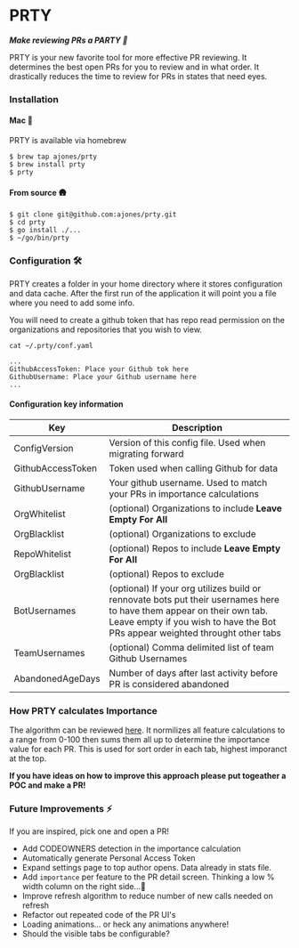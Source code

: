 # PRTY 
***Make reviewing PRs a PARTY 🎉***

PRTY is your new favorite tool for more effective PR reviewing. It determines the best open PRs for you to review and in what order. It drastically reduces the time to review for PRs in states that need eyes.


### Installation
#### Mac 🍎
PRTY is available via homebrew
```
$ brew tap ajones/prty
$ brew install prty
$ prty
```

#### From source 🛖
```
$ git clone git@github.com:ajones/prty.git
$ cd prty
$ go install ./...
$ ~/go/bin/prty
```

### Configuration 🛠
PRTY creates a folder in your home directory where it stores configuration and data cache. After the first run of the application it will point you a file where you need to add some info. 

You will need to create a github token that has repo read permission on the organizations and repositories that you wish to view.

```
cat ~/.prty/conf.yaml

...
GithubAccessToken: Place your Github tok here
GithubUsername: Place your Github username here
...
```

#### Configuration key information

| Key | Description |
| --- | ----------- |
| ConfigVersion | Version of this config file. Used when migrating forward  |
| GithubAccessToken | Token used when calling Github for data |
| GithubUsername | Your github username. Used to match your PRs in importance calculations |
| OrgWhitelist | (optional) Organizations to include **Leave Empty For All** |
| OrgBlacklist | (optional) Organizations to exclude |
| RepoWhitelist | (optional) Repos to include **Leave Empty For All** |
| OrgBlacklist | (optional) Repos to exclude |
| BotUsernames | (optional) If your org utilizes build or rennovate bots put their usernames here to have them appear on their own tab. Leave empty if you wish to have the Bot PRs appear weighted throught other tabs |
| TeamUsernames | (optional) Comma delimited list of team Github Usernames |
| AbandonedAgeDays | Number of days after last activity before PR is considered abandoned |


### How PRTY calculates **Importance**
The algorithm can be reviewed [here](https://github.com/ajones/prty/blob/main/datasource/pulls.go#L126). It normilizes all feature calculations to a range from 0-100 then sums them all up to determine the importance value for each PR. This is used for sort order in each tab, highest imporanct at the top.

**If you have ideas on how to improve this approach please put togeather a POC and make a PR!**


### Future Improvements ⚡️
If you are inspired, pick one and open a PR!
- Add CODEOWNERS detection in the importance calculation
- Automatically generate Personal Access Token
- Expand settings page to top author opens. Data already in stats file.
- Add `importance` per feature to the PR detail screen. Thinking a low % width column on the right side...🤷
- Improve refresh algorithm to reduce number of new calls needed on refresh
- Refactor out repeated code of the PR UI's
- Loading animations... or heck any animations anywhere!
- Should the visible tabs be configurable? 